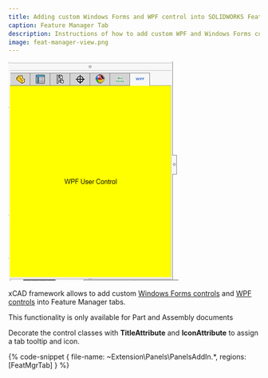 ```yaml
---
title: Adding custom Windows Forms and WPF control into SOLIDWORKS Feature Manager using xCAD
caption: Feature Manager Tab
description: Instructions of how to add custom WPF and Windows Forms controls into the SOLIDWORKS Feature Manager using xCAD framework
image: feat-manager-view.png
---
```

![Custom Feature Manager Tab](feat-manager-view.png)

xCAD framework allows to add custom [Windows Forms controls](https://docs.microsoft.com/en-us/dotnet/api/system.windows.forms.usercontrol) and [WPF controls](https://docs.microsoft.com/en-us/dotnet/api/system.windows.controls.usercontrol) into Feature Manager tabs.

This functionality is only available for Part and Assembly documents

Decorate the control classes with **TitleAttribute** and **IconAttribute** to assign a tab tooltip and icon.

{% code-snippet { file-name: ~Extension\Panels\PanelsAddIn.*, regions: [FeatMgrTab] } %}